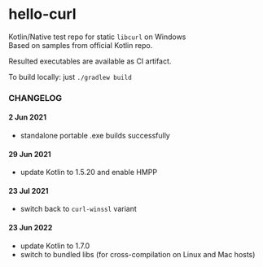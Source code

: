 hello-curl
==========

Kotlin/Native test repo for static `libcurl` on Windows\
Based on samples from official Kotlin repo.

Resulted executables are available as CI artifact.

To build locally: just `./gradlew build`


### CHANGELOG

#### 2 Jun 2021

* standalone portable .exe builds successfully


#### 29 Jun 2021

* update Kotlin to 1.5.20 and enable HMPP


#### 23 Jul 2021

* switch back to `curl-winssl` variant


#### 23 Jun 2022

* update Kotlin to 1.7.0
* switch to bundled libs (for cross-compilation on Linux and Mac hosts)
